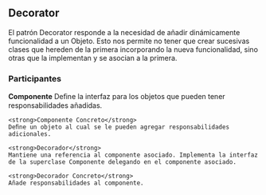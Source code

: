 <h2>
    Decorator
</h2>
<p>
    El patrón Decorator responde a la necesidad de añadir dinámicamente funcionalidad a un Objeto. Esto nos permite no tener que crear sucesivas clases que hereden de la primera incorporando la nueva funcionalidad, sino otras que la implementan y se asocian a la primera.
</p>
<h3>
    Participantes
</h3>
<p>
    <strong>Componente</strong>
    Deﬁne la interfaz para los objetos que pueden tener responsabilidades añadidas.

    <strong>Componente Concreto</strong>
    Deﬁne un objeto al cual se le pueden agregar responsabilidades adicionales.

    <strong>Decorador</strong>
    Mantiene una referencia al componente asociado. Implementa la interfaz de la superclase Componente delegando en el componente asociado.

    <strong>Decorador Concreto</strong>
    Añade responsabilidades al componente.
</p>
